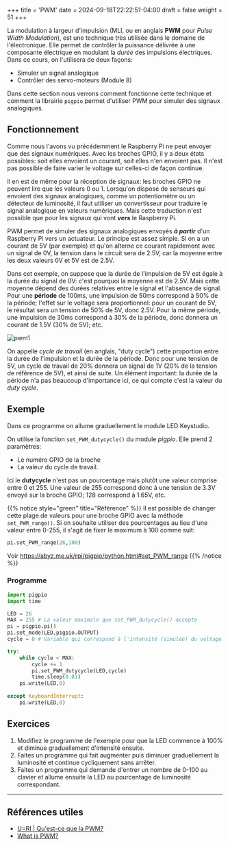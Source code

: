 +++
title = 'PWM'
date = 2024-09-18T22:22:51-04:00
draft = false
weight = 51
+++

La modulation à largeur d'impulsion (MLI, ou en anglais **PWM** pour *Pulse Width Modulation*), est une technique très utilisée dans le domaine de l'électronique. Elle permet de contrôler la puissance délivrée à une composante électrique en modulant la _durée_ des impulsions électriques. Dans ce cours, on l'utilisera de deux façons:
- Simuler un signal analogique
- Contrôler des servo-moteurs (Module 8)

Dans cette section nous verrons comment fonctionne cette technique et comment la librairie ``pigpio`` permet d'utiliser PWM pour simuler des signaux analogiques.

## Fonctionnement
Comme nous l'avons vu précédemment le Raspberry Pi ne peut envoyer que des signaux numériques. Avec les broches GPIO, il y a deux états possibles: soit elles envoient un courant, soit elles n'en envoient pas. Il n'est pas possible de faire varier le voltage sur celles-ci de façon continue.

Il en est de même pour la réception de signaux: les broches GPIO ne peuvent lire que les valeurs 0 ou 1.
Lorsqu'on dispose de senseurs qui envoient des signaux analogiques, comme un potentiomètre ou un détecteur de luminosité, il faut utiliser un convertisseur pour traduire le signal analogique en valeurs numériques. Mais cette traduction n'est possible que pour les signaux qui vont ***vers*** le Raspberry Pi.

PWM permet de simuler des signaux analogiques envoyés ***à partir*** d'un Raspberry Pi vers un actuateur.
Le principe est assez simple. Si on a un courant de 5V (par exemple) et qu'on alterne ce courant rapidement avec un signal de 0V, la tension dans le circuit sera de 2.5V, car la moyenne entre les deux valeurs 0V et 5V est de 2.5V.

Dans cet exemple, on suppose que la durée de l'impulsion de 5V est égale à la durée du signal de 0V: c'est pourquoi la moyenne est de 2.5V. Mais cette moyenne dépend des durées relatives entre le signal et l'absence de signal. Pour une **période** de 100ms, une impulsion de 50ms correspond à 50% de la période; l'effet sur le voltage sera proportionnel: pour un courant de 5V, le résultat sera un tension de 50% de 5V, donc 2.5V. Pour la même période, une impulsion de 30ms correspond à 30% de la période, donc donnera un courant de 1.5V (30% de 5V); etc.

![pwm1](/420-314/images/pwm1.png)

On appelle *cycle de travail* (en anglais, "duty cycle") cette proportion entre la durée de l'impulsion et la durée de la période. Donc pour une tension de 5V, un cycle de travail de 20% donnera un signal de 1V (20% de la tension de référence de 5V), et ainsi de suite. Un élément important: la durée de la période n'a pas beaucoup d'importance ici, ce qui compte c'est la valeur du *duty cycle*.


## Exemple 
Dans ce programme on allume graduellement le module LED Keystudio.

On utilise la fonction `set_PWM_dutycycle()` du module *pigpio*. Elle prend 2 paramètres:
+ Le numéro GPIO de la broche
+ La valeur du cycle de travail.

Ici le **dutycycle** n'est pas un pourcentage mais plutôt une valeur comprise entre 0 et 255. Une valeur de 255 correspond donc à une tension de 3.3V envoyé sur la broche GPIO; 128 correspond à 1.65V, etc. 

{{% notice style="green" title="Référence" %}}
Il est possible de changer cette plage de valeurs pour une broche GPIO avec la méthode `set_PWM_range()`. Si on souhaite utiliser des pourcentages au lieu d'une valeur entre 0-255, il s'agit de fixer le maximum à 100 comme suit:
```python
pi.set_PWM_range(26,100)
```
Voir https://abyz.me.uk/rpi/pigpio/python.html#set_PWM_range
{{% /notice %}}

### Programme
```python
import pigpio
import time

LED = 26
MAX = 255 # La valeur maximale que set_PWM_dutycycle() accepte
pi = pigpio.pi()
pi.set_mode(LED,pigpio.OUTPUT)
cycle = 0 # Variable qui correspond à l'intensité (simulée) du voltage

try:
    while cycle < MAX:
        cycle += 1
        pi.set_PWM_dutycycle(LED,cycle)
        time.sleep(0.01)
    pi.write(LED,0)
    
except KeyboardInterrupt:
    pi.write(LED,0)
```

## Exercices
1. Modifiez le programme de l'exemple pour que la LED commence à 100% et diminue graduellement d'intensité ensuite.
2. Faites un programme qui fait augmenter puis diminuer graduellement la luminosité et continue cycliquement sans arrêter.
3. Faites un programme qui demande d'entrer un nombre de 0-100 au clavier et allume ensuite la LED au pourcentage de luminosité correspondant.

<!--
{{% expand "Solution 1." %}}
```python
...
cycle = 255
try:
    while cycle > 0:
        cycle -= 1
        pi.set_PWM_dutycycle(LED,cycle)
        time.sleep(0.01)
    pi.write(LED,0)
    
except KeyboardInterrupt:
    pi.write(LED,0)
```
{{% /expand %}}
{{% expand "Solution 2." %}}
```python
import pigpio
import time

LED = 26
MAX = 255 
pi = pigpio.pi()
pi.set_mode(LED,pigpio.OUTPUT)
cycle = 0 

try:
    while True:
        while cycle < MAX:
            cycle += 1
            pi.set_PWM_dutycycle(LED,cycle)
            time.sleep(0.01)
        while cycle > 0:
            cycle -= 1
            pi.set_PWM_dutycycle(LED,cycle)
            time.sleep(0.01)
    
except KeyboardInterrupt:
    pi.write(LED,0)
```
{{% /expand %}}
{{% expand "Solution 3." %}}
```python
import pigpio

LED = 26

pi = pigpio.pi()
pi.set_mode(LED,pigpio.OUTPUT)

pi.set_PWM_range(LED,100)
dc = input("SVP entrez une valeur de 0-100: ")
pi.set_PWM_dutycycle(LED,dc)
```
{{% /expand %}}
-->
-------------------------------

## Références utiles
- [U=RI | Qu'est-ce que la PWM?](https://www.youtube.com/watch?v=CSReyYwbGRY)
- [What is PWM?](https://www.youtube.com/watch?v=B_Ysdv1xRbA)
